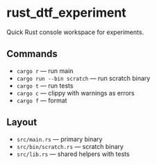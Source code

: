 # rust_dtf_experiment

Quick Rust console workspace for experiments.

## Commands
- `cargo r` — run main
- `cargo run --bin scratch` — run scratch binary
- `cargo t` — run tests
- `cargo c` — clippy with warnings as errors
- `cargo f` — format

## Layout
- `src/main.rs` — primary binary
- `src/bin/scratch.rs` — scratch binary
- `src/lib.rs` — shared helpers with tests
